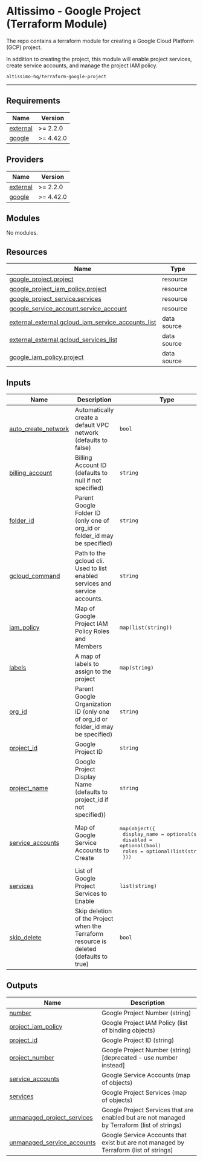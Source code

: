 # Altissimo - Google Project (Terraform Module)

The repo contains a terraform module for creating a Google Cloud Platform (GCP) project.

In addition to creating the project, this module will enable project services, create service accounts, and manage the project IAM policy.

`altissimo-hq/terraform-google-project`

---

<!-- BEGIN_TF_DOCS -->
## Requirements

| Name | Version |
|------|---------|
| <a name="requirement_external"></a> [external](#requirement\_external) | >= 2.2.0 |
| <a name="requirement_google"></a> [google](#requirement\_google) | >= 4.42.0 |

## Providers

| Name | Version |
|------|---------|
| <a name="provider_external"></a> [external](#provider\_external) | >= 2.2.0 |
| <a name="provider_google"></a> [google](#provider\_google) | >= 4.42.0 |

## Modules

No modules.

## Resources

| Name | Type |
|------|------|
| [google_project.project](https://registry.terraform.io/providers/hashicorp/google/latest/docs/resources/project) | resource |
| [google_project_iam_policy.project](https://registry.terraform.io/providers/hashicorp/google/latest/docs/resources/project_iam_policy) | resource |
| [google_project_service.services](https://registry.terraform.io/providers/hashicorp/google/latest/docs/resources/project_service) | resource |
| [google_service_account.service_account](https://registry.terraform.io/providers/hashicorp/google/latest/docs/resources/service_account) | resource |
| [external_external.gcloud_iam_service_accounts_list](https://registry.terraform.io/providers/hashicorp/external/latest/docs/data-sources/external) | data source |
| [external_external.gcloud_services_list](https://registry.terraform.io/providers/hashicorp/external/latest/docs/data-sources/external) | data source |
| [google_iam_policy.project](https://registry.terraform.io/providers/hashicorp/google/latest/docs/data-sources/iam_policy) | data source |

## Inputs

| Name | Description | Type | Default | Required |
|------|-------------|------|---------|:--------:|
| <a name="input_auto_create_network"></a> [auto\_create\_network](#input\_auto\_create\_network) | Automatically create a default VPC network (defaults to false) | `bool` | `false` | no |
| <a name="input_billing_account"></a> [billing\_account](#input\_billing\_account) | Billing Account ID (defaults to null if not specified) | `string` | `null` | no |
| <a name="input_folder_id"></a> [folder\_id](#input\_folder\_id) | Parent Google Folder ID (only one of org\_id or folder\_id may be specified) | `string` | `null` | no |
| <a name="input_gcloud_command"></a> [gcloud\_command](#input\_gcloud\_command) | Path to the gcloud cli. Used to list enabled services and service accounts. | `string` | `null` | no |
| <a name="input_iam_policy"></a> [iam\_policy](#input\_iam\_policy) | Map of Google Project IAM Policy Roles and Members | `map(list(string))` | `{}` | no |
| <a name="input_labels"></a> [labels](#input\_labels) | A map of labels to assign to the project | `map(string)` | `{}` | no |
| <a name="input_org_id"></a> [org\_id](#input\_org\_id) | Parent Google Organization ID (only one of org\_id or folder\_id may be specified) | `string` | `null` | no |
| <a name="input_project_id"></a> [project\_id](#input\_project\_id) | Google Project ID | `string` | n/a | yes |
| <a name="input_project_name"></a> [project\_name](#input\_project\_name) | Google Project Display Name (defaults to project\_id if not specified)) | `string` | `null` | no |
| <a name="input_service_accounts"></a> [service\_accounts](#input\_service\_accounts) | Map of Google Service Accounts to Create | <pre>map(object({<br>    display_name = optional(string)<br>    disabled     = optional(bool)<br>    roles        = optional(list(string))<br>  }))</pre> | `{}` | no |
| <a name="input_services"></a> [services](#input\_services) | List of Google Project Services to Enable | `list(string)` | `[]` | no |
| <a name="input_skip_delete"></a> [skip\_delete](#input\_skip\_delete) | Skip deletion of the Project when the Terraform resource is deleted (defaults to true) | `bool` | `true` | no |

## Outputs

| Name | Description |
|------|-------------|
| <a name="output_number"></a> [number](#output\_number) | Google Project Number (string) |
| <a name="output_project_iam_policy"></a> [project\_iam\_policy](#output\_project\_iam\_policy) | Google Project IAM Policy (list of binding objects) |
| <a name="output_project_id"></a> [project\_id](#output\_project\_id) | Google Project ID (string) |
| <a name="output_project_number"></a> [project\_number](#output\_project\_number) | Google Project Number (string) [deprecated - use number instead] |
| <a name="output_service_accounts"></a> [service\_accounts](#output\_service\_accounts) | Google Service Accounts (map of objects) |
| <a name="output_services"></a> [services](#output\_services) | Google Project Services (map of objects) |
| <a name="output_unmanaged_project_services"></a> [unmanaged\_project\_services](#output\_unmanaged\_project\_services) | Google Project Services that are enabled but are not managed by Terraform (list of strings) |
| <a name="output_unmanaged_service_accounts"></a> [unmanaged\_service\_accounts](#output\_unmanaged\_service\_accounts) | Google Service Accounts that exist but are not managed by Terraform (list of strings) |
<!-- END_TF_DOCS -->
